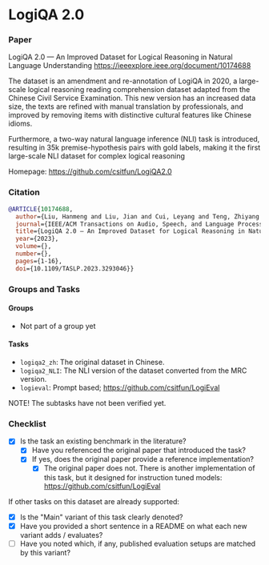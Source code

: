 # LogiQA 2.0

### Paper

LogiQA 2.0 — An Improved Dataset for Logical Reasoning in Natural Language Understanding https://ieeexplore.ieee.org/document/10174688

The dataset is an amendment and re-annotation of LogiQA in 2020, a large-scale logical reasoning reading comprehension dataset adapted from the Chinese Civil Service Examination. This new version has an increased data size, the texts are refined with manual translation by professionals, and improved by removing items with distinctive cultural features like Chinese idioms.

Furthermore, a two-way natural language inference (NLI) task is introduced, resulting in 35k premise-hypothesis pairs with gold labels, making it the first large-scale NLI dataset for complex logical reasoning

Homepage: https://github.com/csitfun/LogiQA2.0

### Citation

```bibtex
@ARTICLE{10174688,
  author={Liu, Hanmeng and Liu, Jian and Cui, Leyang and Teng, Zhiyang and Duan, Nan and Zhou, Ming and Zhang, Yue},
  journal={IEEE/ACM Transactions on Audio, Speech, and Language Processing},
  title={LogiQA 2.0 — An Improved Dataset for Logical Reasoning in Natural Language Understanding},
  year={2023},
  volume={},
  number={},
  pages={1-16},
  doi={10.1109/TASLP.2023.3293046}}
```

### Groups and Tasks

#### Groups

* Not part of a group yet

#### Tasks

* `logiqa2_zh`: The original dataset in Chinese.
* `logiqa2_NLI`: The NLI version of the dataset converted from the MRC version.
* `logieval`: Prompt based; https://github.com/csitfun/LogiEval

NOTE! The subtasks have not been verified yet.

### Checklist

* [x] Is the task an existing benchmark in the literature?
    * [x] Have you referenced the original paper that introduced the task?
    * [x] If yes, does the original paper provide a reference implementation?
        * [x] The original paper does not. There is another implementation of this task, but it designed for instruction tuned models: https://github.com/csitfun/LogiEval

If other tasks on this dataset are already supported:

* [x] Is the "Main" variant of this task clearly denoted?
* [x] Have you provided a short sentence in a README on what each new variant adds / evaluates?
* [ ] Have you noted which, if any, published evaluation setups are matched by this variant?
